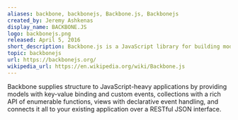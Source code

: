 ```yaml
---
aliases: backbone, backbonejs, Backbone.js, Backbonejs
created_by: Jeremy Ashkenas
display_name: BACKBONE.JS
logo: backbonejs.png
released: April 5, 2016
short_description: Backbone.js is a JavaScript library for building modern web apps and services.
topic: backbonejs
url: https://backbonejs.org/
wikipedia_url: https://en.wikipedia.org/wiki/Backbone.js
---
```

Backbone supplies structure to JavaScript-heavy applications by providing models with key-value binding and custom events, collections with a rich API of enumerable functions, views with declarative event handling, and connects it all to your existing application over a RESTful JSON interface.
